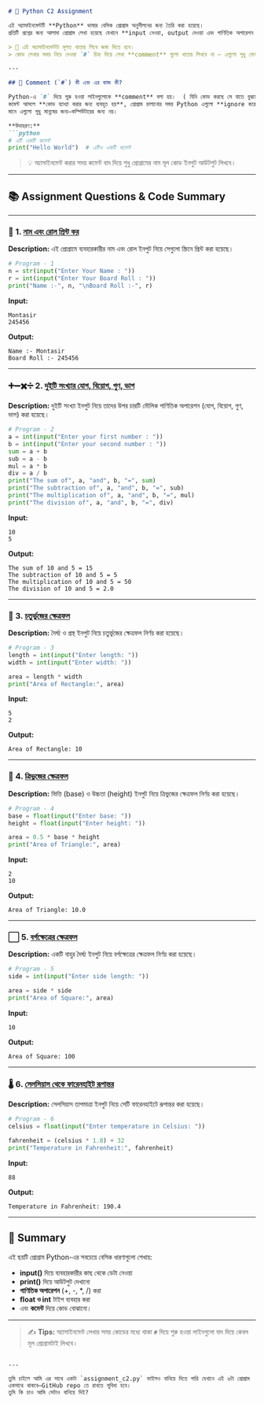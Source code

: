 ````markdown
# 🐍 Python C2 Assignment

এই অ্যাসাইনমেন্টটি **Python** ভাষার বেসিক প্রোগ্রাম অনুশীলনের জন্য তৈরি করা হয়েছে।  
প্রতিটি প্রশ্নের জন্য আলাদা প্রোগ্রাম লেখা হয়েছে যেখানে **input নেওয়া, output দেওয়া এবং গাণিতিক অপারেশন করা** শেখানো হয়েছে।

> 📖 এই অ্যাসাইনমেন্টটা মূলত খাতায় লিখে জমা দিতে হবে।  
> কোড লেখার সময় নিচে দেওয়া `#` চিহ্ন দিয়ে লেখা **comment** গুলো খাতায় লিখবে না — এগুলো শুধু বোঝার সুবিধার জন্য রাখা হয়েছে।

---

## 🧠 Comment (`#`) কী এবং এর কাজ কী?

Python-এ `#` দিয়ে শুরু হওয়া লাইনগুলোকে **comment** বলা হয়।  ( যিনি কোড করছে সে যাতে বুঝতে পারে কি করতাছে সে তাই একটা মেসেজ আকারে স্টেপ বাই স্টেপ রাখা)
কমেন্ট আসলে **কোড ব্যাখ্যা করার জন্য ব্যবহৃত হয়**, প্রোগ্রাম চালানোর সময় Python এগুলো **ignore করে**।  
মানে এগুলো শুধু মানুষের জন্য—কম্পিউটারের জন্য নয়।

**উদাহরণ:**
```python
# এটি একটি কমেন্ট
print("Hello World")  # এটিও একটি কমেন্ট
````

> 💡 অ্যাসাইনমেন্ট করার সময় কমেন্ট বাদ দিয়ে শুধু প্রোগ্রামের নাম মূল কোড ইনপুট আউটপুট লিখবে।

---

## 📚 Assignment Questions & Code Summary

---

### 🧩 1. [নাম এবং রোল প্রিন্ট কর](assignment_1.py)

**Description:**
এই প্রোগ্রামে ব্যবহারকারীর নাম এবং রোল ইনপুট নিয়ে সেগুলো স্ক্রিনে প্রিন্ট করা হয়েছে।

```python
# Program - 1
n = str(input("Enter Your Name : "))
r = int(input("Enter Your Board Roll : "))
print("Name :-", n, "\nBoard Roll :-", r)
```

**Input:**

```
Montasir
245456
```

**Output:**

```
Name :- Montasir
Board Roll :- 245456
```

---

### ➕➖✖️➗ 2. [দুইটি সংখ্যার যোগ, বিয়োগ, গুণ, ভাগ](assignment_2.py)

**Description:**
দুইটি সংখ্যা ইনপুট নিয়ে তাদের উপর চারটি মৌলিক গাণিতিক অপারেশন (যোগ, বিয়োগ, গুণ, ভাগ) করা হয়েছে।

```python
# Program - 2
a = int(input("Enter your first number : "))
b = int(input("Enter your second number : "))
sum = a + b
sub = a - b
mul = a * b
div = a / b
print("The sum of", a, "and", b, "=", sum)
print("The subtraction of", a, "and", b, "=", sub)
print("The multiplication of", a, "and", b, "=", mul)
print("The division of", a, "and", b, "=", div)
```

**Input:**

```
10
5
```

**Output:**

```
The sum of 10 and 5 = 15
The subtraction of 10 and 5 = 5
The multiplication of 10 and 5 = 50
The division of 10 and 5 = 2.0
```

---

### 🔲 3. [চতুর্ভুজের ক্ষেত্রফল](assignment_3.py)

**Description:**
দৈর্ঘ্য ও প্রস্থ ইনপুট নিয়ে চতুর্ভুজের ক্ষেত্রফল নির্ণয় করা হয়েছে।

```python
# Program - 3
length = int(input("Enter length: "))
width = int(input("Enter width: "))

area = length * width
print("Area of Rectangle:", area)
```

**Input:**

```
5
2
```

**Output:**

```
Area of Rectangle: 10
```

---

### 🔺 4.  [ত্রিভুজের ক্ষেত্রফল](assignment_4.py)

**Description:**
ভিত্তি (base) ও উচ্চতা (height) ইনপুট নিয়ে ত্রিভুজের ক্ষেত্রফল নির্ণয় করা হয়েছে।

```python
# Program - 4
base = float(input("Enter base: "))
height = float(input("Enter height: "))

area = 0.5 * base * height
print("Area of Triangle:", area)
```

**Input:**

```
2
10
```

**Output:**

```
Area of Triangle: 10.0
```

---

### ⬜ 5. [বর্গক্ষেত্রের ক্ষেত্রফল](assignment_5.py)

**Description:**
একটি বাহুর দৈর্ঘ্য ইনপুট নিয়ে বর্গক্ষেত্রের ক্ষেত্রফল নির্ণয় করা হয়েছে।

```python
# Program - 5
side = int(input("Enter side length: "))

area = side * side
print("Area of Square:", area)
```

**Input:**

```
10
```

**Output:**

```
Area of Square: 100
```

---

### 🌡️ 6. [সেলসিয়াস থেকে ফারেনহাইট রূপান্তর](assignment_6.py)

**Description:**
সেলসিয়াস তাপমাত্রা ইনপুট নিয়ে সেটি ফারেনহাইটে রূপান্তর করা হয়েছে।

```python
# Program - 6
celsius = float(input("Enter temperature in Celsius: "))

fahrenheit = (celsius * 1.8) + 32
print("Temperature in Fahrenheit:", fahrenheit)
```

**Input:**

```
88
```

**Output:**

```
Temperature in Fahrenheit: 190.4
```

---

## 📌 Summary

এই ছয়টি প্রোগ্রাম Python-এর সবচেয়ে বেসিক ধারণাগুলো শেখায়:

* **input()** দিয়ে ব্যবহারকারীর কাছ থেকে ডেটা নেওয়া
* **print()** দিয়ে আউটপুট দেখানো
* **গাণিতিক অপারেশন** (+, -, *, /) করা
* **float ও int** টাইপ ব্যবহার করা
* এবং **কমেন্ট** দিয়ে কোড বোঝানো।

---

> ✍️ **Tips:** অ্যাসাইনমেন্ট লেখার সময় কোডের মধ্যে থাকা `#` দিয়ে শুরু হওয়া লাইনগুলো বাদ দিয়ে কেবল মূল প্রোগ্রামটাই লিখবে।

```

---

তুমি চাইলে আমি এর সাথে একটা `assignment_c2.py` ফাইলও বানিয়ে দিতে পারি যেখানে এই ৬টা প্রোগ্রাম একসাথে থাকবে—GitHub repo তে রাখতে সুবিধা হবে।  
তুমি কি চাও আমি সেটাও বানিয়ে দিই?
```
